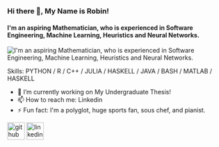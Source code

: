 ### Hi there 👋, My Name is Robin!
#### I'm an aspiring Mathematician, who is experienced in Software Engineering, Machine Learning, Heuristics and Neural Networks.
![I'm an aspiring Mathematician, who is experienced in Software Engineering, Machine Learning, Heuristics and Neural Networks.](https://media.tenor.com/o1yd5aCUCG8AAAAC/benjamin-the-monikey-hes-from-btds.gif)

Skills: PYTHON / R / C++ / JULIA / HASKELL / JAVA / BASH / MATLAB / HASKELL

- 🔭 I’m currently working on My Undergraduate Thesis! 
- 📫 How to reach me: Linkedin 
- ⚡ Fun fact: I'm a polyglot, huge sports fan, sous chef, and pianist. 


[<img src='https://cdn.jsdelivr.net/npm/simple-icons@3.0.1/icons/github.svg' alt='github' height='40'>](https://github.com/R0B11N)  [<img src='https://cdn.jsdelivr.net/npm/simple-icons@3.0.1/icons/linkedin.svg' alt='linkedin' height='40'>](https://www.linkedin.com/in/https://www.linkedin.com/in/r0bin//)  

